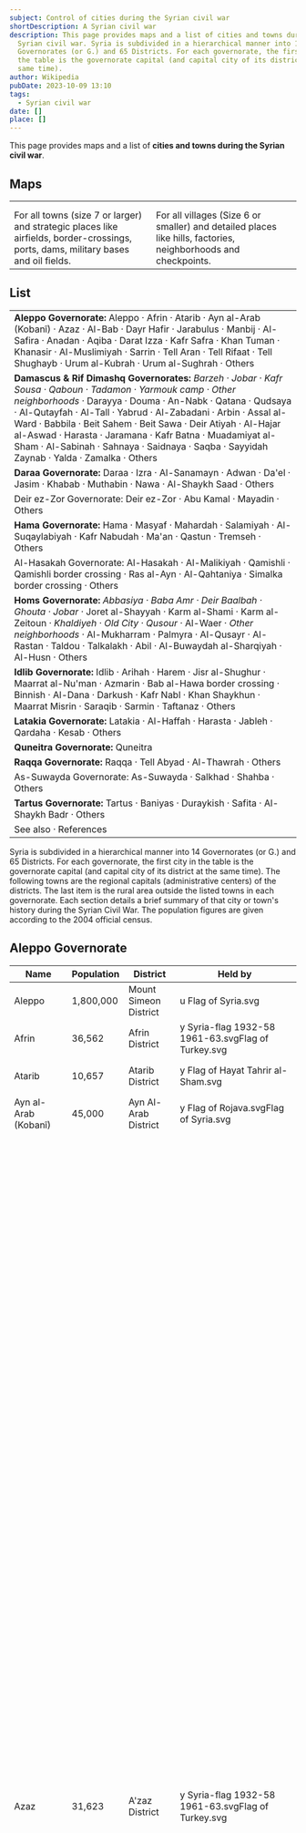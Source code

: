 ```yaml
---
subject: Control of cities during the Syrian civil war
shortDescription: A Syrian civil war
description: This page provides maps and a list of cities and towns during the
  Syrian civil war. Syria is subdivided in a hierarchical manner into 14
  Governorates (or G.) and 65 Districts. For each governorate, the first city in
  the table is the governorate capital (and capital city of its district at the
  same time).
author: Wikipedia
pubDate: 2023-10-09 13:10
tags:
  - Syrian civil war
date: []
place: []
---
```


This page provides maps and a list of **cities and towns during the Syrian civil war**.

## Maps

|                |                |
|       ---      |       ---      |
|                |                |
|                |                |
| For all towns (size 7 or larger) and strategic places like airfields, border-crossings, ports, dams, military bases and oil fields. | For all villages (Size 6 or smaller) and detailed places like hills, factories, neighborhoods and checkpoints. |



## List

|                |
|       ---      |
| **Aleppo Governorate:** Aleppo · Afrin · Atarib · Ayn al-Arab (Kobanî) · Azaz · Al-Bab · Dayr Hafir · Jarabulus · Manbij · Al-Safira · Anadan · Aqiba · Darat Izza · Kafr Safra · Khan Tuman · Khanasir · Al-Muslimiyah · Sarrin · Tell Aran · Tell Rifaat · Tell Shughayb · Urum al-Kubrah · Urum al-Sughrah · Others |
| **Damascus & Rif Dimashq Governorates:** *Barzeh ·* *Jobar ·* *Kafr Sousa ·* *Qaboun ·* *Tadamon ·* *Yarmouk camp ·* *Other neighborhoods ·* Darayya · Douma · An-Nabk · Qatana · Qudsaya · Al-Qutayfah · Al-Tall · Yabrud · Al-Zabadani · Arbin · Assal al-Ward · Babbila · Beit Sahem · Beit Sawa · Deir Atiyah · Al-Hajar al-Aswad · Harasta · Jaramana · Kafr Batna · Muadamiyat al-Sham · Al-Sabinah · Sahnaya · Saidnaya · Saqba · Sayyidah Zaynab · Yalda · Zamalka · Others |
| **Daraa Governorate:** Daraa · Izra · Al-Sanamayn · Adwan · Da'el · Jasim · Khabab · Muthabin · Nawa · Al-Shaykh Saad · Others |
| Deir ez-Zor Governorate: Deir ez-Zor · Abu Kamal · Mayadin · Others |
| **Hama Governorate:** Hama · Masyaf · Mahardah · Salamiyah · Al-Suqaylabiyah · Kafr Nabudah · Ma'an · Qastun · Tremseh · Others |
| Al-Hasakah Governorate: Al-Hasakah · Al-Malikiyah · Qamishli · Qamishli border crossing · Ras al-Ayn · Al-Qahtaniya · Simalka border crossing · Others |
| **Homs Governorate:** *Abbasiya ·* *Baba Amr ·* *Deir Baalbah ·* *Ghouta ·* *Jobar ·* Joret al-Shayyah · Karm al-Shami · Karm al-Zeitoun · *Khaldiyeh ·* *Old City ·* *Qusour ·* Al-Waer · *Other neighborhoods ·* Al-Mukharram · Palmyra · Al-Qusayr · Al-Rastan · Taldou · Talkalakh · Abil · Al-Buwaydah al-Sharqiyah · Al-Husn · Others |
| **Idlib Governorate:** Idlib · Arihah · Harem · Jisr al-Shughur · Maarrat al-Nu'man · Azmarin · Bab al-Hawa border crossing · Binnish · Al-Dana · Darkush · Kafr Nabl · Khan Shaykhun · Maarrat Misrin · Saraqib · Sarmin · Taftanaz · Others |
| **Latakia Governorate:** Latakia · Al-Haffah · Harasta · Jableh · Qardaha · Kesab · Others |
| **Quneitra Governorate:** Quneitra |
| **Raqqa Governorate:** Raqqa · Tell Abyad · Al-Thawrah · Others |
| As-Suwayda Governorate: As-Suwayda · Salkhad · Shahba · Others |
| **Tartus Governorate:** Tartus · Baniyas · Duraykish · Safita · Al-Shaykh Badr · Others |
| See also · References |

Syria is subdivided in a hierarchical manner into 14 Governorates (or G.) and 65 Districts. For each governorate, the first city in the table is the governorate capital (and capital city of its district at the same time). The following towns are the regional capitals (administrative centers) of the districts. The last item is the rural area outside the listed towns in each governorate. Each section details a brief summary of that city or town's history during the Syrian Civil War. The population figures are given according to the 2004 official census.

## Aleppo Governorate

|      Name      |   Population   |    District    |     Held by    |                |
|       ---      |       ---      |       ---      |       ---      |       ---      |
|     Aleppo     |    1,800,000   | Mount Simeon District | u Flag of Syria.svg | See Aleppo (Syrian Civil War). |
|      Afrin     |     36,562     | Afrin District | y Syria-flag 1932-58 1961-63.svgFlag of Turkey.svg | See Afrin (Syrian Civil War). |
|     Atarib     |     10,657     | Atarib District | y Flag of Hayat Tahrir al-Sham.svg | See Atarib (Syrian Civil War). |
| Ayn al-Arab (Kobanî) |     45,000     | Ayn Al-Arab District | y Flag of Rojava.svgFlag of Syria.svg | See Kobanî (Syrian Civil War). |
|      Azaz      |     31,623     | A'zaz District | y Syria-flag 1932-58 1961-63.svgFlag of Turkey.svg | Azaz is a passage point to Turkey. On 19 July 2012, the FSA chased out the Syrian Army from the city of Azaz and took complete control of it. FSA also took over the associated border crossing of Bab al-Salame. Samir Haj Omar, an economist who now heads the local 30-member political council, said Turkish officials have been more willing to deal with him and other rebel leaders now that they are de facto governors. In early August 2012, the first new shipments of rice, flour and gasoline arrived in rebel-controlled northern Syria, according to local officials there. Earlier in the conflict, supplies were ferried across the Turkish border by horse, or on foot, by smugglers traversing muddy trails while dodging Turkish and Syrian border guards. On 29 October 2012, France 24 reported that there was a refugee camp between Azaz and the Turkish border. On 28 February 2013, it was reported that the FSA checkpoint in Azaz was where the Free Syrian Soldiers hand in their weapons to go into the refugee camp and to Turkey. It is also the first or second checkpoint into Turkey and Syria. On 18 September 2013, the Islamic State of Iraq and the Levant seized control of the town, posting snipers on rooftops, erecting checkpoints and imposing a curfew on the local population. On 28 February 2014, FSA and Jabhat al-Akrad took control of the town and the surrounding villages. As of January 2015; Northern Storm Brigade controls the town. al-Nusra Front has a minor presence. |
|     Al-Bab     |     63,069     | Al Bab District | y Syria-flag 1932-58 1961-63.svgFlag of Turkey.svg | See Al-Bab (Syrian Civil War). |
|   Dayr Hafir   |     18,948     | Dayr Hafir District | r Flag of Syria.svg | See Dayr Hafir (Syrian Civil War). |
|    Jarabulus   |     11,570     | Jarabulus District | y Syria-flag 1932-58 1961-63.svgFlag of Turkey.svg | See Jarabulus (Syrian Civil War). |
|     Manbij     |     99,497     | Manbij District | y Flag of Syria.svg | See Manbij (Syrian Civil War). |
|    Al-Safira   |     106,382    | As-Safira District | n Flag of Syria.svg | See Battle of Safira. |
|     Anadan     |     11,918     | Mount Simeon District | y Flag of Syria.svg | At dusk on 29 July 2012, FSA commander in the area, Lieutenant Rifaat Khali, mobilized 150 fighters to seize control of the Anadan checkpoint, a strategic location linking the city of Aleppo 5 km to the south with the Turkish border to the north, which the FSA used as a source for supplies. On 30 July, after ten hours of fighting, FSA seized control of Anadan checkpoint and retrieved ammunition left behind by the defeated government forces. During the fighting, eight tanks were also captured, seven of which were still operational; the operational ones were intended for use in the battle of Aleppo. At least some of the captured tanks were deployed northwards to Azaz, where they were used to support an attack on a loyalist-held airbase. Anadan has been the site of heavy shelling by the Syrian army military. On 24 October 2012, the formation of a local administration council composed from prominent engineers, doctors, human right activists, was announced. On 16 February 2020, the Syrian Army took the city. |
|   Darat Izza   |     13,525     | Mount Simeon District | y Flag of Hayat Tahrir al-Sham.svg | On 23 June 2012, 25 Shabiha militias were killed by Syrian rebels in the city. They were part of a larger group kidnapped by a rebel group. The fate of the others kidnapped was unknown. Many of the corpses of the shabiha militia killed were in military uniform. A secondary school has turned into a police station, a courthouse and a temporary town hall run by the rebels. It is part of a nascent rebel administration that is taking shape in areas of the country where Assad's authority has disappeared as his security forces try to secure control of Syria's main cities: Aleppo, Damascus, Homs and others. A defector from the Assad administration, Abdul Hadi heads a "revolutionary" security force made up of some 40 officers, all of them former policemen in the government. At times, Abdul Hadi's role seems more akin to that of a local mayor than a police officer. Among his self-assigned responsibilities, he monitors local bread supplies, urging bakeries to adjust production according to need. Recent rebel attacks on a government-owned wheat silo and army gasoline depots have given them access to new supplies. On 21 November, rebels attacked the nearby Sheikh Suleiman base (which was under siege for over two months), but were repelled from the area by an army counterattack, in which 25 rebels were killed. on 10 December, the base was taken by opposition forces. A little over 100 regime troops that were left inside the base retreated to the scientific building wearing gas masks. The town was under the control of the Islamic State of Iraq and the Levant since September 2013., but then withdrew following a wide-scale offensive led by the Army of Mujahedeen and the Islamic Front. |
|   Khan Tuman   |      2,781     | Mount Simeon District | y Flag of Syria.svg | There is a huge collection of warehouses (about 58 of them) that extends over five kilometers in Khan Tuman. on 15 December 2012, Free Syrian Army declared their full control of the fuel, ammunition, and grain warehouses in Khan Tuman 11 km southwest of central Aleppo after clashes with the government forces. On 15 March, rebels seized control of an ammunition factory complex and munitions depots. The complex had been used to supply the Syrian army with munitions to regularly shell rebel positions in the surrounding area. On 18 August, Sohr said that Syrian troops take control over the hill of Khan Toman. On 29 January 2020, government forces captured the town. |
|    Khanasir    |      2,397     | Al-Safira District | y Flag of Syria.svg | On late August 2013, Ahrar al-Sham seized the town. On 1 October, Syrian Army forces launched an offensive outside the town (which is situated along a key road needed to transport essential supplies), met by Islamic State of Iraq and the Levant, Al Nusra Front, Ahrar al-Sham and other militias troops. By 10 October, Syrian government troops had seized the town. On 25 February 2016, government forces regain over control the town of Khanassir after ISIS take him during their attack on the town a few days ago. |
|  Al-Muslimiyah |      5,916     | Mount Simeon District | y Flag of the United Arab Republic.svg | Since late November 2012, the Syrian Army Military Infantry College (northeast of the city of Aleppo) has been under siege by rebels from the Tawhid Brigade of the Free Syrian Army (FSA). The siege of the College is a continuation of the push from Atarib and base 46. In early December, FSA entered the College and took control progressively of all buildings On 15 December 2012, the rebels reportedly captured the infantry academy, army base and recruiting center at al-Muslimiyah, after weeks of fighting. The Hanano Barracks has a three-kilometer square campus. A top rebel commander from the Tawhid Brigade, Yusef al-Jadr ("Abu Furat"), was killed during the clashes while the pro-opposition Syrian Observatory for Human Rights stated a large number of rebels and soldiers were also slain in the battle. The rebel brigade claimed it captured 100 prisoners. During the SAA offensive in October 2014 which captured the Handarat area and placed rebel-held Aleppo under a de facto siege, Syrian Army units captured the village along with surrounding areas. |
|     Sarrin     |      6,104     | Ayn Al-Arab District | y Flag of Syrian Democratic Forces.svg | In May 2013, the YPG took control of this area near the Tomb of Suleyman Shah. In September 2013, the Islamic State of Iraq and the Levant and al-Nusra Front militants seized control of Sarrin. See also 2012 Syrian Kurdistan campaign. In July 2015, YPG forces took over the area. |
|    Tell Aran   |     17,767     | Al-Safira District | y Flag of the United Arab Republic.svg | On 1 August 2013, Islamic State of Iraq and the Levant and Al Nusra Front fighters took control of the town after defeating Kurdish forces. Shortly afterwards, local Kurdish sources claimed that Kurdish civilians were killed by the jihadist groups. On 11 November 2013, Tell Aran was seized by Syrian Army troops |
|   Tell Rifaat  |     20,514     | A'zaz District | y Flag of the United Arab Republic.svg | In the early summer of 2012, Syrian government authorities withdrew from Tell Rifaat and were replaced by a council made up of local scholars, judges, and former Syrian Army officers. On 8 August 2012, Tell Rifaat was bombed by the Syrian Air Force, resulting in the deaths of six people, all members of the Blaw family. Opposition activists based in Aleppo claimed that Syrian Army forces were attempting to cut off the FSA's transport route between Tell Rifaat and Aleppo. By November 2013, the Islamic State of Iraq and the Levant was in full control of the town. In January 2014, resistance fighters, mainly members of the Islamic Front, defeated ISIS militants in the town. Liwa al-Fatah of the Islamic Front came into control of the town. On 15 February 2016, the town was taken by the YPG-led Syrian Democratic Forces. On 12 March 2018, came under control of the Syrian army. |
|  Tell Shughayb |      5,110     | Mount Simeon District | n Flag of the United Arab Republic.svg | On 1 March 2013, the Syrian army regained control of the strategic Tell Shughayb town allowing them to approach the Aleppo airport. |
| Urum al-Kubrah |      5,391     | Atarib District | y Flag of Syria.svg | Since June, has control. On 22 September 2012, FSA seized Urum al-Kubrah from "pro-government militias", opening the way to lay siege to Base 46. By January 2014, the town was controlled by the Islamic State of Iraq and the Levant. |
| Urum al-Sughrah |       637      | Atarib District | y Flag of Syria.svg | Since June 2012, FSA has control. In October 2012, the military base of regiment 46 (west of town) was under siege by rebels who shelled it on a regular basis with mortar and rockets. On 18 November 2012, the base which is considered as one of the most important in north Syria, fell under rebel control, after a 55-day siege On 14 December 2012, the Administrative Affairs College (which is 17 km west of central Aleppo and 8 km east of the recently captured 46th regiment base) fell under rebel control |
| Outside listed towns in Aleppo G. |                |        —       | u Flag of Syria.svg~52%Flag of Syrian Democratic Forces.svg~27.5%Syria-flag 1932-58 1961-63.svgFlag of Hayat Tahrir al-Sham.svg~20.5% | Operation Olive Branch.svg March 2012, fighting erupted for the first time in the northern Aleppo Governorate. Fighting even spilled over the border into Turkey in May, and by the end of that month, the rebels could report effective control over most of the northern Aleppo countryside. Assad's security forces lost control of almost all of the countryside north of Aleppo in late July, fleeing an offensive by rebel groups from across the rural north. Since then, local village committees that steered the uprising have shifted gears, transforming themselves into interim village governments. Rebel checkpoints dot the winding single-lane roads between the region's farming villages and towns. The countryside stretching from Aleppo to the Turkish border about 30 miles away has been cleared of government forces. Across the scattered farm towns, locals have formed councils to remove rubble, restore utilities and funnel supplies to fighters in Aleppo. They organize security patrols to guard against thieves and government spies. Some are running prisons and rudimentary courts. On 1 January 2013, it was reported that a large majority of the Governorate was under rebel control. At 30 June 2017, the Islamic State of Iraq and the Levant (ISIL) fully withdrew from all of their remaining positions in the Aleppo province to government forces. |



## Damascus and Rif Damashq Governorates

|      Name      |   Population   |    District    |     Held by    | History during the Syrian Civil War |
|       ---      |       ---      |       ---      |       ---      |       ---      |
| Damascus – Barzeh |     47,339     | Damascus District | n Flag of the United Arab Republic.svg | Barzeh, a suburb of Damascus, was reported to be contested as of 7 December 2012. A truce in Barzeh was signed in January 2014. Government footage showed bulldozers clearing rubble and the local governor speaking to residents; footage from the rebels showed their fighters were still present, neither shooting nor being rounded up. The deal was voluntary; rebels were tired and wanted their destroyed town cleaned up. On 14 April, Barzeh, a suburb of Damascus, was reported to be under army control. *See also: Damascus offensive (2013).*In February 2017, the Government demanded that the rebels leave Barzeh as well as the neighbouring Tishreen neighbourhood. After an intense three-month period of fighting, the rebels finally gave up and agreed to be transferred to Idlib. "See also: Qaboun offensive (2017)." |
| Damascus – Jobar |                | Damascus District | Flag of the United Arab Republic.svg |                |
| Damascus – Kafr Sousa |                | Damascus District | n Flag of the United Arab Republic.svg |                |
| Damascus – Qaboun |                | Damascus District | r Flag of the United Arab Republic.svg |                |
| Damascus – Tadamon |     86,793     | Damascus District | r Flag of the United Arab Republic.svg | ln late November 2012, the west side of this neighborhood of Damascus was controlled by the Syrian Army whereas the east side was controlled by FSA after a regain in strength of the rebels in Rif Dimashq. In February 2014, it was reported that the neighborhood was under siege by the army. See also: Damascus offensive (2013) and Southern Damascus offensive (April 2018) |
| Damascus – Yarmouk Camp |     18.000     | Damascus District | y Flag of the United Arab Republic.svg | The Islamic State of Iraq and the Levant (ISIL) conquest Yarmouk in April 2015. See also Yarmouk camp fighting (2015) and Southern Damascus offensive (April 2018) |
|    Damascus    |    1,280,781   | Damascus District | p Flag of the United Arab Republic.svg | By mid-July 2012, fighting in Damascus intensified, with a major rebel push to take the city. On 19 July 2012, the Syrian Army stormed the rebel held Qaboun neighborhood with a large number of tanks. On 20 July, the Syrian Army continued its counterattack, storming the neighborhood of Jobar in Damascus, searching for rebels. The rebels confirmed they had been forced to withdraw from Al-Midan after the army assault. Rebel fighters stormed and burned the Sa'iqa military camp, which was being used as a training facility, in the Basateen al-Mezzeh neighborhood in central Damascus. The conflict reached a decisive phase in late July. Government forces managed to break the rebel offensive on Damascus by pushing out most of the opposition fighters. In November 2012, there was renewed fighting in some of the neighborhoods (Qaboun, Jobar, Qadam) after a regain in strength of the rebels in Rif Dimashq. The Mezzeh Military airport and its nearby military bases are home to the 4th Armored Division. These bases protect central Damascus from the rebel forces in Darayya and Muadamiyat al-Sham. The nearby Mazzeh 86 neighborhood is an Alawite slum and the point of origin for many pro-government militias. *See also: Rif Dimashq Governorate campaign* |
|     Darayya    |     78,763     | Darayya District | r Flag of the United Arab Republic.svg | See Darayya during Syrian Civil War. |
|      Douma     |     110,893    | Douma District | y Flag of the United Arab Republic.svg | A battle began on 21 January 2012, after FSA fighters changed their tactics from attack and retreat guerrilla warfare in the suburbs of Damascus to an all-out assault on army and loyalist units. Earlier in January, the FSA had gained control over large portions of Douma. On 31 January 2012, the Syrian Army retakes Douma. Hundreds of troops controlled the mostly deserted streets and arrested hundreds of people. Complete control was achieved on 30 June when Syrian army troops entered all parts of Douma. On 18 October, after heavy fighting, the FSA retook control of the city. On 30 October, there were continuing fights in Douma. It was reported to be under rebel control as of 7 December 2012. On 30 December, the Syrian troops killed 30 "terrorists" from the Al Qaeda-linked Al Nusra Front and other jihadist groups during a series of "qualitative" operations in two areas of the rebel-held Douma suburb, east of the capital Damascus. On 1 February, the Observatory said that regime-versus-rebel clashes were heavy in the Damascus suburb of Douma. On 12 April 2018, the Syrian army took full control of the city Douma. See also: Rif Dimashq offensive (August–October 2012) and Rif Dimashq offensive (November 2012 – February 2013) and Rif Dimashq offensive (February–April 2018). |
|     An-Nabk    |     32,548     | Al-Nabk District | y Flag of the United Arab Republic.svg | See Battle of Qalamoun (Army push into An-Nabek). |
|     Qatana     |     33,996     | Qatana District | n Flag of the United Arab Republic.svg | See Qatana (Syrian Civil War). |
|     Qudsaya    |     33,571     | Qudsaya District | r Flag of the United Arab Republic.svg | Qudsaya is called "The Lion's Den" because of the presence of a large number of Alawite government supporters. On 24 August 2012, government forces stormed the town amid heavy gunfire. in March 2013, it was reported that the majority Sunni suburb of Qudsaya has just two Alawite areas, but Republican guard troops were busy clearing out Sunni enclaves there throughout the summer and fall of 2012. On 9 November 2013, military sources announced an agreement had been reached in Qudsaya. The agreement establishes a ceasefire and a joint security committee from the army and the opposition militants, under the Syrian flag, which will be raised in the town square. Also as part of the agreement, the two roads leading to Qudsaya will be reopened – the old Safsaf Avenue and the road that links the city to its main suburb. |
|   Al-Qutayfah  |     26,671     | Al-Qutayfah District | n Flag of the United Arab Republic.svg | On 5 December 2012, government forces stationed in Al-Qutayfah launched rocket shelling on neighboring areas. |
|     Al-Tall    |     44,597     | Al-Tall District | r Flag of the United Arab Republic.svg | In July 2012, the city became an important rebel base around Damascus. When the Battle of Damascus started, the rebels stormed two government buildings and reportedly detained 40 soldiers while seizing a number of weapons. The city was also one of the places where the rebel retreated after their defeat in Damascus. At the end of July, rebels were gathering and massing in Al-Tall to ready themselves for another attack on Damascus. At the beginning of August, the Syrian Army started shelling the rebel positions more intensively. The city became completely besieged by the Army after the capture of 3 Syrian journalists by the rebels near the city. The Syrian Army took control of the city and cleared it of rebel presence 17 August, while the Syrian National Council described the area a "sinister zone". The three captured journalists were found by the Syrian Army. See also: Rif Dimashq offensive (August–October 2012). |
|     Yabroud    |     25,891     | Yabrud District | y Flag of the United Arab Republic.svg | See Yabroud (Syrian Civil War). |
|   Al-Zabadani  |     26,285     | Zabadani District | r Flag of the United Arab Republic.svg | See Al-Zabadani (Syrian Civil War). |
|      Arbin     |     44,934     | Markaz Rif Dimashq | y Flag of the United Arab Republic.svg | On 2 July, FSA had taken control of a number of suburbs north of the capital Damascus, including Arbin. FSA fighters openly patrolled the streets of the suburbs, and clashes occurred less than 10 km from the center of Damascus city itself. In November 2012, there was sustained fighting in the town after a regain in strength of the rebels in Rif Dimashq. It was reported to be under rebel control as of 7 December 2012. |
|  Assal al-Ward |      5,812     | Yabrud District | y Flag of the United Arab Republic.svg | Since June 2012, the Syrian Army has had control of this town located along the Syrian–Lebanese borders. On 15 April 2014, the Syrian army, backed by Hezbollah fighters, retook village Aasal al-Ward. In October 2014, al-Nusra Front launched a heavy attack on al-Jebbah and Assal al-Ward. |
|     Babbila    |     50,880     | Markaz Rif Dimashq | r Flag of the United Arab Republic.svg | ln late November 2012, this suburb has seen fighting between FSA and government troops after a regain in strength of the rebels in Rif Dimashq In February 2014, Syria's army and rebels agreed to a truce in Babbila. Regime troops raised the Syrian flag over the municipality of the southern suburb, which had been used as a rebel rear base until several months ago when the army laid siege to it. Armed rebels were still present in the area, as the terms of the agreement also included an amnesty, a security source said. |
|   Beit Sahem   |     15,667     | Markaz Rif Dimashq | r Flag of the United Arab Republic.svg | In January 2014, the local opposition committee in the suburb proposed to the government a cease-fire with local autonomy, according to a resident of a neighboring town familiar with the talks. People there were shot as they tried to leave under an abortive deal in December, but they are hungry, and ready to try again. At the end of April 2018, rebel forces hand over their territory south of Damascus to Syrian army and evacuated. See also Southern Damascus offensive (April 2018) |
|    Beit Sawa   |      6,249     | Markaz Rif Dimashq | n Flag of the United Arab Republic.svg | Beit Sawa and the nearby Hammurah fields, experienced intermittent shelling by Syrian Army for three days between 30 June to 2 July 2012. ln late November 2012, Beit Sawa was under FSA control after a regain in strength of the rebels in Rif Dimashq. |
| Al-Hajar al-Aswad |     84,948     | Darayya District | r Flag of the United Arab Republic.svg | On 26 July 2012, fighting was reported in the Al-Hajar al-Aswad suburb of the capital, a place described as home to thousands of poor refugees from the Israeli-occupied Golan Heights who were at the forefront of the movement against Assad. The FSA had withdrawn to the southern suburb of Al-Hajar al-Aswad with the suburb being shelled by Government forces and an activist in the area said that there were still ongoing clashes in the south of the city. On 27 July 2012, the army took it back. On 30 October 2012, clashes broke out in Al-Hajar Al-Aswad between rebels and the army, spreading into the adjacent Yarmuk Palestinian camp. On 19 November, rebels seized the headquarters of an army battalion and air defense base on the edge of the suburb, making it the nearest military base to Central Damascus to fall under rebel control. In January 2014, reports indicated that opposition fighters fleeing the fallen towns are concentrated in the remaining strongholds, particularly Al-Hajar al-Aswad. On 15 May 2018, the Syrian Army and allies captured al-Hajar al-Aswad neighborhood completely. See also: Rif Dimashq offensive (August–October 2012). Rif Dimashq offensive (November 2012 – February 2013) and Southern Damascus offensive (April 2018). |
|     Harasta    |     68,708     | Douma District | r Flag of the United Arab Republic.svg | Before the war, Harasta was home to the 104th and 105th Republican Guard regiments and has a high population of Alawites in the suburbs, although it was a site of several anti-government protests in 2011. Harasta was reported under rebel control by early 2012. In March 2012 and again on 21 October 2012 it was reported that Harasta was under heavy government shelling. On 25 October, the Syrian army fired heavy tank and rocket barrages, after rebels overran two army checkpoints on the edge of the town. On 26 October 2012, it was shelled with heavy artillery, killing at least 10. On 30 October, government airstrikes targeted Harasta. It was reported to be under regime control on 25 November 2012. In August 2013 it was reported under rebel control with government advances on key points in the town. Government control but rebel advances were reported in January 2014. Territory in Harasta changed hands repeatedly during the Rif Dimashq offensive (September 2015). It has been the site of fighting in the Battle of Harasta (2017–18). |
|   Kafr Batna   |     22,535     | Markaz Rif Dimashq | Flag of the United Arab Republic.svg | On 29 January 2012, Syrian Army tanks entered this suburb of Damascus to force out FSA. Although it has not been verified, opposition activists reported that five FSA soldiers and 14 civilians, including at least one minor, were killed during the raid. on 4 February 2013, it was reported that the suburb was taken over by the rebels as part of a large push into the capital On 17 March 2018, the Syrian army managed to advance and completely control the whole town of Kafrbatna. |
| Muadamiyat al-Sham |     52,738     | Darayya District | r Flag of the United Arab Republic.svg | After a two-day operation at the end of July 2012, which killed 120 people in this suburb, the Syrian Army started a new operation on 20 August. The rebels repelled the first attack but the Syrian Army quickly managed to overrun the rebels. The death toll of the operation was estimated at 86 dead, half of them executed by the Syrian Army for being suspected rebels. A car bomb exploded in the town on 31 October, injuring an unknown number of people. By this point, the town was being contested between rebels and government forces. On 30 November 2012, there was continued shelling in the suburb from 4th division headquarters and Mezzeh Military Airport. Rebels surrendered to the Syrian Arab Army on 1 September 2016 See also: Siege of Darayya and Muadamiyat. |
|   Al-Sabinah   |     62,509     | Markaz Rif Dimashq | r Flag of the United Arab Republic.svg | On late November 2012, this suburb has seen fighting between FSA and government troops after a regain in strength of the rebels in Rif Dimashq The town was retaken by the SAA, National Defense Force and Hezbullah fighters on 7 November 2013, cutting off the main rebel supply lines into southern Damascus. On 12 March 2013, artillery shelling targeted Hujaira Balad from brigade 158 that is situated on Jabal Suhya south of Al-Sabinah. See also: Rif Dimashq offensive (August–October 2012). |
|     Sahnaya    |     13,993     | Darayya District | n Flag of the United Arab Republic.svg | Since late November 2012, this suburb was under government control See also: Rif Dimashq offensive (August–October 2012) and Rif Dimashq offensive (November 2012–present). |
|      Saqba     |     25,696     | Markaz Rif Dimashq | n Flag of the United Arab Republic.svg | On 27 August 2012, rebels attacked government positions in Saqba, overrunning several Army checkpoints. Following the attacks, airstrikes killed an unspecified number of people in Saqba. ln late November 2012, Saqba was under FSA control after a regain in strength of the rebels in Rif Dimashq. On 17 March 2018, the Syrian army managed to advance and completely control the whole town of Kafrbatna and the city of Saqba. See also: Rif Dimashq offensive (August–October 2012). |
|      Yalda     |     28,384     | Markaz Rif Dimashq | r Flag of the United Arab Republic.svg | ln late November 2012, this suburb was under FSA control after a regain in strength of the rebels in Rif Dimashq. At the end of April 2018, rebel forces hand over their territory south of Damascus to the Syrian army and evacuated. See also Southern Damascus offensive (April 2018) |
|     Zamalka    |     44,661     | Markaz Rif Dimashq | r Flag of the United Arab Republic.svg | On 2 July, FSA had taken control of a number of suburbs north of the capital Damascus, including Zamalka. FSA fighters openly patrolled the streets of the suburbs, and clashes occurred less than 10 km from the center of Damascus city itself. In November 2012, there was sustained fighting in the town after a regain in strength of the rebels in Rif Dimashq. It was reported to be under rebel control as of 7 December 2012. However, as of September 2013, the government still had a presence in the town. |
| Outside listed towns in Rif Dimashq G. |                |        —       | r Flag of the United Arab Republic.svg | 180px|thumb|right|Frontlines in the Qalamoun Mountains in April 2014 |



## Daraa Governorate

|      Name      |   Population   |    District    |     Held by    | History during the Syrian Civil War |
|       ---      |       ---      |       ---      |       ---      |       ---      |
|      Daraa     |     97,969     | Daraa District | r Flag of the United Arab Republic.svg | On 25 April 2011, the Syrian military launched a large operation in Daraa in a crackdown on pro-democracy protesters. The operation lasted until 5 May 2011. On 16 February 2012, the Syrian Army reportedly attacked Daraa, shelling the city heavily. This was apparently because "Daraa has been regaining its role in the uprising. Demonstrations have resumed and FSA has been providing security for protests in some parts of the city." The attack was part of a security force push "to regain control of areas they lost in recent weeks", indicating that the FSA in Daraa had taken control of parts of the city. Security forces attacked at least three districts, but FSA fighters fought back, firing at Syrian Army roadblocks and buildings housing security police and militiamen. On 14 March 2012, the FSA controlled at least one main district in the city of Daraa (Al-Balad district) which made the Syrian army attack it by firing anti-aircraft guns into buildings of the FSA-controlled district. See also: 2011–2012 Daraa Governorate clashes and 2013 Daraa offensive. A tent where around 100 supporters of President Assad had assembled to discuss an election campaign was shelled on 22 May 2014 killing at least 21 people and wounding dozens more. On 12 July 2018, the battle for the city Daraa has ended as, after several days of intense clashes between the Syrian Army and rebel forces, the last have agreed to terms of reconciliation. See also:2018 Southern Syria offensive. |
|      Izra      |     19,158     | Izra' District | n Flag of the United Arab Republic.svg | Izra is the base for the 5th division's 12th Armored Brigade and 175th Artillery Regiment; On 16 December 2012, rebels and troops clashed in the town. On 22 January 2013, it was reported that the army entered the town and started an arrest campaign. |
|   Al-Sanamayn  |     26,268     | Al-Sanamayn District | n Flag of the United Arab Republic.svg | See Al-Sanamayn (Syrian Civil War). |
|      Tafas     |     32,236     | Daraa District | y Flag of the United Arab Republic.svg |                |
|    Muzayrib    |     12,640     | Daraa District | y Flag of the United Arab Republic.svg |                |
|   Al-Yadudah   |      8,967     | Daraa District | y Flag of the United Arab Republic.svg |                |
|      Adwan     |      2,487     |  Izra District | t Flag of the United Arab Republic.svg | By early September 2013, the town was in control of the Syrian Army. Rebels took control of the town during their spring offensive in 2014. On 27 July 2018, the Syrian army recaptured the village of Adwan from ISIL. |
|      Da'el     |     29,408     | Daraa District | n Flag of the United Arab Republic.svg | In March 2011, this predominantly Sunni Muslim town was among the first towns in the area of Daraa where residents participated in demonstrations against the government. On 29 March 2013 the town was reportedly captured by anti-government rebels. Da'el is strategically located on one of two main north-south highways that connect Damascus to Daraa. The rebels initially engaged in clashes with Syrian Army troops manning checkpoints outside the town, leaving 12 government soldiers and 16 rebels dead, according to the activist group Syrian Observatory for Human Rights (SOHR). |
|      Jasim     |     31,683     | Izra' District | y Flag of the United Arab Republic.svg | Jasim was one of the first cities to participate in large-scale protests against the government on 18 March 2011. Further mass protests were reported on 22 April 2011. On 1 April 2012, four Syrian Army soldiers were killed in clashes with rebel FSA gunmen in Jasim. On 12 and 13 November 2012, fierce gunfire has been reported in the town. On 15 January 2014, rebels were in control of Jasim. On 17 July 2018, the Syrian army captured the town. |
|     Khabab     |      3,379     | Al-Sanamayn District | n Flag of the United Arab Republic.svg | By May 2013, this predominantly Catholic town was reportedly under the control of the Syrian Army. |
|    Muthabin    |      2,351     | Al-Sanamayn District | n Flag of the United Arab Republic.svg | By May 2013, the town was reportedly in control of the Syrian Army. |
|      Nawa      |     47,066     | Izra' District | n Flag_of_the_United_Arab_Republic.svg | In the same speech where he commented on the loss of territory in Daraa province, Syrian MP Walid al-Zouhi stated that "we are only protected from the west by Base 61," referring to the 61st Mechanized Brigade headquarters located near Nawa. On 17 July, rebels captured most of Nawa city. In early August 2013 the town was under the control of the Army. On 16 October 2013, a powerful blast ripped through a pickup truck that went past Tell_al-Jumou' (south-west of Nawa), where a battalion of troops loyal to President Bashar al-Assad was positioned. On 9 November 2014, Islamic battalions and the al-Nusra Front took over the city of Nawa, after violent clashes against regime forces. At end of July 2018, the Syrian army regain control of the city Nawa after the rebels surrender all of their territory in the Daraa province to government. |
| Al-Shaykh Saad |      3,373     |  Izra District | n Flag_of_the_United_Arab_Republic.svg | By early September 2013, the town was under the control of the Syrian Army. |
|      Tubna     |      1,272     | Al-Sanamayn District | n Flag of the United Arab Republic.svg | By May 2013, this predominantly Catholic town was reportedly in control of the Syrian Army. |
| Outside listed towns in Daraa G. |                |        —       | r Flag of the United Arab Republic.svg | Since June 2012, FSA controls two areas, west and east of Daraa city (about ¼ of Governorate). by December 2012, the FSA took control of several border checkpoints stationed at the borders with Jordan On 23 March, the FSA seized full control of the largest base in Daraa, Base 38. On 25 March 2013, a Jordanian official told AFP that "The Free Syrian Army closed the two crossings of Daraa and Nasib from their side after they took control of them," The development comes after the rebels seized a 25-kilometer strip of land stretching from the Jordanian border to the Israeli Golan Heights. On 3 April 2013, rebels captured the air defense base of the 49th battalion of the Syrian Army, in the town of Alma in the northern outskirts of Daraa. On 3 May 2013, it was reported that the rebels were surrounding brigade 34 of the 9th Division At July 2018, Syrian Army controls of Daraa city and the whole of Daraa Governorate. See also: Daraa Governorate campaign, 2018 Southern Syria offensive. |



## Deir ez-Zor Governorate

|      Name      |   Population   |    District    |     Held by    | History during the Syrian Civil War |
|       ---      |       ---      |       ---      |       ---      |       ---      |
|   Deir ez-Zor  |     211,857    | Deir ez-Zor District | r Flag of the United Arab Republic.svg | See Deir ez-Zor (Syrian Civil War). |
|    Abu Kamal   |     42,510     | Abu Kamal District | y Flag of the United Arab Republic.svg | See Abu Kamal (Syrian Civil War). |
|     Mayadin    |     44,028     | Mayadin District | y Flag of the United Arab Republic.svg | See Al-Mayadin (Syrian Civil War). |
| Outside listed towns in Deir ez-Zor G. |                |        —       | t Flag of Syria.svg% Flag of Syrian Democratic Forces.svg% | See Deir ez-Zor Governorate (Syrian Civil War). |



## Hama Governorate

|      Name      |   Population   |    District    |     Held by    | History during the Syrian Civil War |
|       ---      |       ---      |       ---      |       ---      |       ---      |
|      Hama      |     312,994    |  Hama District | n Flag of the United Arab Republic.svg | On 28 January 2012, 4 neighborhoods of Hama city were under opposition control. Inside Hama city, FSA under the leadership of Captain Mohammed Khalid al-Battal's al-Majed Brigade has been able to coordinate disruptive raids across the city targeting military checkpoints and security forces' outposts, but their ability to inflict casualties on loyalist troops pales in comparison to their rural counterparts. On 25 April 2013, there were fights in the Tariq Halab neighbourhood *See also: Siege of Hama (2011), 27 May 2012 Hama Governorate clashes and 2012 Hama offensive* |
|     Masyaf     |     22,508     | Masyaf District | n Flag of the United Arab Republic.svg | Since June 2012, the government has maintained control. |
|    Mahardah    |     17,578     | Mahardah District | n Flag of the United Arab Republic.svg | In September 2012, the government was reported in control of the town On 17 December 2012, government positions in Mahardah were reportedly under attack by rebel forces. In the summer of 2014, Al Nusra briefly besieged the city during the 2014 Hama offensive before being beaten back. |
|    Salamiyah   |     66,724     | Salamiyah District | n Flag of the United Arab Republic.svg | See Salamiyah (Syrian Civil War). |
| Al-Suqaylabiyah |     13,920     | Al-Suqaylabiyah District | n Flag of the United Arab Republic.svg | On 14 October 2012, there was fierce artillery and rocket shelling from Al-Nahel checkpoint in this Christian town, targeting the town of Kirnaz |
|      Suran     |     29,100     |  Hama District | n Flag of the United Arab Republic.svg | On 31 August, Jund al-Aqsa and allies captured this town on the road between Aleppo and Damascus. Later, the army recaptures this town. |
|  Kafr Nabudah  |     13,513     | Al-Suqaylabiyah District | n Flag of the United Arab Republic.svg | On 19 December 2012, within two days, the Syrian Observatory for Human Rights claimed that government troops had already been cleared from the small town of Kafr Nabudah. Qassem Saadeddine, a member of the rebel military command confirmed this. On 8 May 2019, the Syrian army captured the town of Kafr Naboudeh in northwest Hama. |
|      Ma'an     |      1,561     |  Hama District | y Flag of the United Arab Republic.svg | On 27 December 2012, the army took control of three Alawite villages in the central province of Hama, among them Ma'an, large swathes of which were overrun by rebels On 7 October 2014, SOHR reported clashes in the vicinity of Ma'an. During the 2016 Hama offensive rebels retake control. Army recaptures Ma'an. |
|     Qastun     |      6,187     | Al-Suqaylabiyah District | y Flag of Hayat Tahrir al-Sham.svg | On 29 January 2013, it was reported that FSA was in control of the town. However, The Tiger Forces of the Syrian Arab Army launched an assault of their own in the Jisr Al-Shughour District, taking control of the several villages including Qastoun, after fierce clashes with the Syrian Al-Qaeda group "Jabhat Al-Nusra" on the afternoon of Monday 27 April 2015. currently fighting is still ongoing this morning, with both sides in a deadlock for control of this town. |
|     Tremseh    |      6,926     | Mahardah District | n Flag of the United Arab Republic.svg | The Tremseh residents are mostly Sunni Muslims. A Syrian Army convoy was ambushed by rebels near Hama, which led to a counter-attack from the Syrian Army, and reports suggested government troops were trying to take back the town from rebel forces. On 12 July 2012, Tremseh was surrounded by government tanks and artillery, after which, the Syrian military launched a full-scale attack against FSA inside the town. Tanks entered Tremseh after forces had shelled the town continuously from 5 a.m. until noon. Syrian army forces, whose numbers were bolstered by "Shabeha", accompanied the tanks into Tremseh. See also: Battle of Tremseh. |
| Outside listed towns in Hama G. |                |        —       | r Flag of the United Arab Republic.svg%Syria-flag 1932-58 1961-63.svgFlag of Hayat Tahrir al-Sham.svgximately 1% | 2013 Hama Offensive.svg. |



## al-Hasakah Governorate

|      Name      |   Population   |    District    |     Held by    | History of the Syrian Civil War |
|       ---      |       ---      |       ---      |       ---      |       ---      |
|   Al-Hasakah   |     188,160    | Al-Hasakah District | q Flag of Rojava.svgFlag of Syria.svg | See Al-Hasakah (Syrian Civil War). |
|    Qamishli    |     184,231    | Qamishli District | q Flag of Rojava.svgFlag of Syria.svg | In July 2012, rebels control the suburbs of the city. On 21 July, the rebels were intending to capture the largest of the Kurdish cities. On 22 July, clashes erupted between YPG and government forces in which one Kurdish fighter was killed and two were wounded along with one government official. In early August 2012, it was reported that the government administration is intact and functioning but the police and army remain in their barracks. Kurds in Qamishli have demonstrated against the Government and are actually allowed to do so on one street, though some have been shot at by the army in the past. There is a border post near the city. As of 18 December 2013, the government controls some parts of Qamishli, including the airport, the security quarter housing the intelligence services, and the southern areas. Syrian security services move unfettered around the city and the surrounding Arab villages. In many ways, the PYD is neutral in the civil war, because they see it as a war between two evils. Even so, the YPG has sporadically skirmished with Syrian army units for control of checkpoints. Syrian government retains wide control in the city of Qamishli. In February 2014, a Human Rights Watch official explained that the Assad forces and the government were basically present in three places in Qamishli: One is in the center so they call it kind of 'security square.' That also includes some Arab neighborhoods. The second is on the Turkish border at the border crossing. The third is at the airport. See also: 2012 Syrian Kurdistan campaign. |
|   Ras al-Ayn   |     29,347     | Ra's al-'Ayn District | v Syria-flag 1932-58 1961-63.svgFlag of Turkey.svg | See Ras al-Ayn (Syrian Civil War). |
|  Al-Malikiyah  |     26,311     | Al-Malikiyah District | v Flag of Rojava.svgFlag of Syria.svg | See Al-Malikiyah (Syrian Civil War). |
| Qamishli Border Crossing |        —       | Qamishli District | v Flag of Syria.svg | By late November 2013, the border crossing between Qamishli and the Turkish city of Nusaybin was controlled by the Syrian government. |
| Simalka Border Crossing |        —       | Al-Malikiyah District | v Flag of Rojava.svg | Border crossing between the towns of Simalka on the Syrian side and Fish Khabur on the Iraqi side was built by Iraqi Kurdistan Regional Government to connect Iraqi Kurdistan with Syrian Kurdish regions. Border crossing is actually only a temporary military bridge over the river Tigris hoisted by Peshmerga to facilitate the transfer of goods and refugees which was opened on 1 February 2013. Since 1991 it was used only by boats and after 2003 it was not used to promote Rabia land border crossing. |
| Outside listed towns in Al-Hasakah G. |                |        —       | q Flag of Syrian Democratic Forces.svg%Flag of Syria.svg% Syria-flag 1932-58 1961-63.svgFlag of Turkey.svg% | The Situation in Hasakah.svg On 8 January 2013, FSA took control of Tishreen oil field. Opposition sources reported that all other oil fields in the Governorate were under Syrian government control. See also: 2012 Syrian Kurdistan campaign. |



## Homs Governorate

|      Name      |   Population   |    District    |     Held by    | History during the Syrian Civil War |
|       ---      |       ---      |       ---      |       ---      |       ---      |
| Homs – Abbasiya |     33,363     |  Homs District | n Flag of the United Arab Republic.svg |                |
| Homs – Baba Amr |     34,175     |  Homs District | n Flag of the United Arab Republic.svg | On 28 February 2012, reinforcements from 4th Armoured Division (Syria), directed by the Maher al-Assad, brother of the Syrian president, took positions in Homs. They managed to completely seal off the city, notably by destroying a tunnel. On the morning of 29 February, the Syrian Army launched a ground assault with infantry on the rebel-held district. On 1 March 2012, the Syrian Army took full control of the quarter of Baba Amr according to a Syrian official. Rebel leaders reported that they pulled out of the quarter and that some fighters stayed to cover the retreat. On 3 July 2012, clashes raged in and around the neighborhood of Baba Amr. On 10 March 2013, rebel fighters launched an assault on the district, around a year after its capture by government troops, in an effort to relieve pressure on besieged rebel-held districts in the city centre. However, the military re-secured the district and repelled the rebels two weeks later. |
| Homs – Deir Baalbah |     44,795     |  Homs District | n Flag of the United Arab Republic.svg | In October 2012, FSA took over part of the neighborhood that has been under army control for many months. On 22 December 2012, Deir Baalbah was recaptured by Government forces, and now stands like a ghost town. The government is encouraging former inhabitants to return. Activists reported that up to 200 civilians were killed in the assault. |
|  Homs – Ghouta |     12,634     |  Homs District | r Flag of the United Arab Republic.svg | On 21 August 2012, the rebel-held district came under sustained Army shelling. |
|  Homs – Jobar  |      4,242     |  Homs District | n Flag of the United Arab Republic.svg | On 20 January 2013, it was reported that the army was fighting to enter Jobar (from four directions) where Free Syrian Army soldiers were present. |
| Homs – Joret al-Shayyah |     16,816     |  Homs District | r Flag of the United Arab Republic.svg | On 3 July 2012, the military made an attempt to storm Joret al-Shayyah. On 5 October 2012, Syrian warplanes and artillery pounded Joret al-Shayyah, subjecting it to its worst bombardment in months. Government forces were mainly firing rockets and heavy mortars with an average of 5 rockets falling a minute. Activists say most government forces near Homs are stationed outside the town – a common pattern in rebel strongholds. On 7 May 2014, under the terms of the agreement between the Syrian government and rebels the government forces take over all rebels districts in Homs city and Al-Waer district in western Homs city. However, rebels still hold the suburb. |
| Homs – Karm al- Shami |     35,732     |  Homs District | n Flag of the United Arab Republic.svg |                |
| Homs – Karm al-Zeitoun |     49,132     |  Homs District | n Flag of the United Arab Republic.svg | The Syrian Army captured the district of Karm al-Zeitoun by 9 March 2012, before activists reported that the government forces massacred 47 women and children. |
| Homs – Khaldiyeh |     32,337     |  Homs District | r Flag of the United Arab Republic.svg | ln early July 2012, the rebel-held neighborhood came under sustained Army shelling. In early October 2012, Syrian warplanes and artillery pounded Khaldiyeh, in an attempt to overtake it. Attacking government forces were mainly firing rockets and heavy mortars with an average of five rockets falling a minute. On 9 December 2012, it was reported that Khaldiyeh was still under rebel control |
| Homs – Old City |     18,907     |  Homs District | r Flag of the United Arab Republic.svg | The Old City is the most condensed area of Homs, and it includes the neighborhoods of Bab Tadmur, Bab al-Dreib, and Bab Hud and the area around the citadel. In July and August 2012, the rebel-held Old City was under siege and came under sustained Army shelling. On 5 October 2012, Syrian warplanes and artillery pounded Old Homs, subjecting it to its worst bombardment in months. Government forces were mainly firing rockets and heavy mortars with an average of 5 rockets falling a minute. On 9 December 2012, it was reported that the Old City was still under rebel control On 7 May 2014, under the terms of the agreement between the Syrian government and rebels the government forces take over all rebels districts in Homs city and Al Waer district in western Homs city. However, rebels still hold the suburb. |
|  Homs – Qusour |     21,534     |  Homs District | r Flag of the United Arab Republic.svg | On 5 October 2012, Syrian warplanes and artillery pounded Qusour, in an attempt to overtake it. Government forces were mainly firing rockets and heavy mortars with an average of 5 rockets falling a minute. On 7 May, under the terms of the agreement between the Syrian government and rebels the government forces take over all rebels districts in Homs city and Al Waer district in western Homs city. However, rebels still hold the suburb. |
| Homs – al-Waer |                |  Homs District | r Flag of the United Arab Republic.svg | In March 2017 rebels fighters agreed with Syrian officials a withdraw from al-Waer to al-Bab in Idlib Governorate. |
|      Homs      |     353,184    |  Homs District | p Flag of the United Arab Republic.svg | Siege of Homs Map.svg January 2012 saw intense fighting in the opposition stronghold of Homs, as the opposition claimed to be in control of ⅔ of the city. However, starting on 3 February 2012, the Syrian army launched a major offensive to take rebel-held neighborhoods in the city. By the end of March, and after weeks of artillery bombardments and heavy street fighting, the Syrian army retakes control of half a dozen districts, leaving them in control of 70 percent of the city. By March 2013, the military was in control of 80 percent of the city. On 7 May, under the terms of the agreement between the Syrian government and rebels the government forces take over all rebels districts in Homs city and Al Waer district in western Homs city. See also: Siege of Homs and 2012 Homs offensive. |
|  Al-Mukharram  |      6,202     | Al-Mukharram District | n Flag of the United Arab Republic.svg | Al-Mukharram and the localities of its district have a significant Alawite population. The government has maintained control. |
|     Palmyra    |     51,323     | Palmyra District | n Flag of the United Arab Republic.svg | See Palmyra (Syrian Civil War). |
|    Al-Qusayr   |     29,818     | Al-Qusayr District | n Flag of the United Arab Republic.svg | Al-Qusayr, which lies along the Lebanese border, is a critical node in rebel supply lines that links the predominantly Sunni areas of Lebanon's northern Bekaa valley. Rebels had been fighting loyalist troops in the border town long before the survivors of the Farouq Brigades arrived, but in the second half of March, fighting in al-Qusayr picked up. Rebels and loyalist troops had reached an uneasy stalemate in the city by the time the ceasefire went into effect in mid-April, since neither side had been able to expel the other from the town, but by the end of May, the pace of fighting had picked up again and gun battles raged two out of every three days in al-Qusayr On 10 July 2012, Al-Qusayr was completely under rebel control with the city being under siege from the surrounding countryside. However, later, it was confirmed that government troops still held the town's main road. On 5 June it was confirmed that government troops were if full control of Al-Qusayr See also: Battle of Al-Qusayr and Al-Qusayr offensive. |
|    Al-Rastan   |     39,834     | Ar-Rastan District | n Flag of the United Arab Republic.svg | See Al-Rastan (Syrian Civil War). |
|     Taldou     |     15,727     | Taldou District | n Flag of the United Arab Republic.svg | See Taldou (Syrian Civil War). |
|    Talkalakh   |     18,412     | Talkalakh District | y Flag of the United Arab Republic.svg | On 15 May 2011, the Syrian military entered the town which is on the border with Lebanon, in a crackdown against pro-democracy protesters. There followed reports that the military was massacring members of the Syrian opposition. The reports were mostly from civilians fleeing over the Kabir River into Lebanon to escape the violence. By 19 May, the military finished its operation and withdrew from Talkalakh. Since June 2012, FSA has controlled some neighbourhoods of the city, however, the government has retained control of loyalist and mixed neighbourhoods. In late October 2012, Talkalakh was under siege by the army. On 12 February 2013, a CNN report from inside Talkalakh revealed that the town itself was under rebel control, though government forces were only a matter of yards away, surrounding the town. Nevertheless, there was no fighting in or around the town thanks to a tenuous ceasefire between the warring sides brokered by a local sheikh and an Alawite member of parliament. Though isolated clashes have occurred, killing three rebels, and though government forces have been accused of harassing civilians since its implementation, the ceasefire has largely held. The town has returned to a degree of normal function, and some shops have started to re-open. Even the governor of Homs Province has been able to meet with rebels in the town and has called the ceasefire an "experiment". Both sides reject sectarianism, stressing the need to keep foreign jihadist fighters out of the country. Nevertheless, rebels in the town stated that they remained committed to overthrowing Assad. On 23 June, the Syrian Army captured the town. Following the assault, 39 local leaders of the Free Syrian Army surrendered and handed over their weapons. The Syrian opposition denied the town had fallen and claimed there was still fighting ongoing however reporters on the ground said there was no sign of it. |
|      Abil      |      2,873     |  Homs District | n Flag of the United Arab Republic.svg | On 20 January 2013, it was reported that FSA overran the Um al-Sakhar air defense base, (that is located near the rebel-held town of Abil and two km north of the village of al-Buwaydah) and took weapons and ammunition from it. On 18 April, the Syrian Army took control over the town of Abel |
| Al-Buwaydah al-Sharqiyah |      3,196     | Al-Qusayr District | r Flag of the United Arab Republic.svg | The village was the site of the al-Buwaida al-Sharqiya massacre in May 2012, during the Syrian Civil War. Opposition activists claimed 13 factory workers were killed by the government's security forces, while Syrian government sources blamed rebel forces for the killings On 8 June 2013, the town was recaptured by the Syrian Army during the Al-Qusayr offensive. |
|     Al-Husn    |      8,980     | Talkalakh District | r Flag of the United Arab Republic.svg | On 22 January 2014, heavy clashes raged in al-Hosn On 20 March 2014, the Syrian troops recaptured the town of Al-Hosn close to the border. |
| Outside listed towns in Homs G. |                |        —       | r Flag of the United Arab Republic.svg | Since June 2012, FSA has control of parts of rural Homs. At the beginning of 2015 the Syrian troops controls most of Homs province. At May 2018, the Syrian Army and allies regain full control of the rebel-held northern Homs pocket, including Rastan, Talbiseh, and Houla See also: Northern Homs offensive (April–May 2018). |



## Idlib Governorate

|      Name      |   Population   |    District    |     Held by    | History during the Syrian Civil War |                |
|       ---      |       ---      |       ---      |       ---      |       ---      |       ---      |
|      Idlib     |     98,791     | Idlib District | y Flag of Hayat Tahrir al-Sham.svg | Additional armored and artillery units arrived outside Idlib by 11 March and began deploying into the city by 12 March. On 12 February 2012, the entire city of Idlib was under opposition control but was preparing for an attack by the government. In mid-March 2012, rebels in Idlib offered stiff resistance but could not defeat the military's tanks and the city fell in a matter of days. As of 7 June 2012, the edges of the city and the surrounding areas belong to the rebels. On 20 January 2013, a coordinated attack on Idlib city was begun by the FSA. They overran several checkpoints on the Western edges of Idlib, one attack at Rodoko checkpoint led to the killing of 15 Syrian Army soldiers (the rest fled on foot) and allowed rebels to capture 3 tanks and the checkpoints weapons cache. | Furthermore, rebels could start to siege the central prison of Idlib, which holds more than 600 inmates. On 28 March 2015, the rebel coalition Jaish Al-Fatah captured Idlib City. See also: 2011–2012 Idlib Governorate clashes, February 2012 Idlib Operation, Battle of Idlib and Idlib Governorate clashes (June 2012 – April 2013), 2014 Idlib offensive, al-Nusra Front–SRF/Hazzm Movement conflict, Idlib Governorate clashes (January–March 2017), Idlib Governorate clashes (July 2017). |
|      Ariha     |     39,501     | Arihah District | y Syria-flag 1932-58 1961-63.svg | See Ariha (Syrian Civil War). |                |
|      Harem     |     21,934     | Harem District | y Flag of Hayat Tahrir al-Sham.svg | Harem is situated exactly on the border of Turkey. Since June 2012, the government has maintained control. In October, the FSA gained control of the town. Army troops remain surrounded in the town's citadel. On 25 December, the FSA gained complete control over the town after government forces that were surrounded in the town's ancient citadel surrendered after a 70-day siege. In December 2013, the Islamic State of Iraq and the Levant announced its entire control over Harem. By January 2014, clashes were ongoing in the town as part of the Syrian opposition–Islamic State of Iraq and the Levant conflict. |                |
| Jisr al-Shughur |     39,917     | Jisr ash-Shugur District | n Flag of Hayat Tahrir al-Sham.svg | See Jisr al-Shughur (Syrian Civil War). |                |
| Maarrat al-Nu'man |     58,008     | Maarat al-Numaan District | y Flag of Syria.svg | See Maarrat al-Nu'man (Syrian Civil War). |                |
|     Azmarin    |      3,720     | Harem District | y Flag of Hayat Tahrir al-Sham.svg | In June 2012, FSA was reported to have control of this town located on the border with Turkey. At a later date, FSA lost control of the town. On 14 October, rebels recaptured it after a three-day siege. The remaining government soldiers fled during the night, some across the Turkish border and into Turkish custody. Dr. Ghnnam worked as a urologist in Azmarin before taking command of rebel forces in the town. |                |
| Bab al-Hawa Border Crossing |        —       | Harem District | y Flag of Hayat Tahrir al-Sham.svg | It is a frequent place of crossing for Syrians trying to reach the refugee camp in nearby Reyhanlı. Drivers complained in December 2011 that they had been stalled at the crossing for days after customs officials stopped allowing vehicles with Turkish registrations to enter Syria. The crossing is a major route for smuggling, particularly oil and gas, and has seen a dramatic rise in weapons smuggling. On 19 July 2012, the FSA with 200 fighters seized the border crossing and defaced images of Syrian President Bashar al-Assad. | On 22 July 2012, Turkish armed forces further restricted border crossings of their own nationals. Crisply dressed rebels check passports of new arrivals, enter names into computers and extend a welcome hand to "Free Syria." In mid-August 2012, FSA fighters attacked tanks and helicopters from the government near the Turkish border, foiling an attempt to take over the Bab al-Hawa border gateway. By early December 2013, fighters from the Islamic Front ousted FSA-aligned fighters from the border crossing. |
|     Binnish    |     21,848     | Idlib District | y Syria-flag 1932-58 1961-63.svg | Binnish has been a major protest hub. On 13 October 2011, clashes were reported in the city. FSA takes control in December 2011 – January 2012. The Syrian Army then later assaulted Idlib city in March 2012 in a major operation. As early as 23 March, it was reported Binnish was one of their next targets. Binnish is on a hill, so it is harder to assault. The Syrian Army had agreed to Kofi Annan's peace plan and to withdraw troops by 10 April. By 3 April, CNN reported the Syrian Army was assaulting Binnish with tanks and helicopters. On 4 April 2012, the Syrian Army was still shelling Binnish with citizens fleeing the city. In June, the government has control. In November, the town was under rebel control. | In March 2013, it was reported that rebels in Binnish have negotiated a limited ceasefire with regime forces in nearby Idlib, in which the regime abstains from shelling the town in exchange for opposition assurances that they will not attack a village of minorities nearby By November 2013, the Islamic State of Iraq and the Levant was in full control of the town. In January 2014, army begin operation against rebel positions in Binnish. |
|     Al-Dana    |     14,208     | Harem District | y Flag of Hayat Tahrir al-Sham.svg | Since July 2012, it is under FSA control. However, al-Jazeera reported that the Islamic State of Iraq and the Levant controlled entirely the town since early July 2013. ISIS rebels withdrew from Al-Dana. See also:Syrian opposition–Islamic State of Iraq and the Levant conflict. |                |
|     Darkush    |      5,295     | Jisr al-Shughur District | y Flag of Hayat Tahrir al-Sham.svg | On 28 March 2012, it was reported that two British journalists of Algerian descent, Nassim Terreri and Walid Bledi, were killed by the pro-government militia Shabiha in this town located on the border with Turkey. The freelance journalists were filming a documentary about refugees fleeing the violence. In June 2012, FSA was reported to have control of Darkush. At a later date, FSA lost control of the town. On 11 October, rebels recaptured it. |                |
|    Kafr Nabl   |     15,455     | Maarat al-Numaan District | y Flag of Syria.svg | FSA takes control in December 2011 – January 2012. After that, the government recaptured the town. On 11 August 2012, the FSA took it back after a 4-day fight and started reorganizing the town by working on reestablishing electricity, water, telephone and opening the bakeries. On 30 December, ISIS takes on Kafranbel. In January 2014, the ISIS withdrew from the town following mass protests and clashes that were part of the Syrian opposition–Islamic State of Iraq and the Levant conflict. |                |
|  Khan Shaykhun |     34,371     | Maarat al-Numaan District | n Flag of Syria.svg | FSA takes control in December 2011 – January 2012. Fell in government hands on 6 July 2012. The rebels withdrew when a larger force arrived, backed by attack helicopters that the rebels had no way of countering. Once inside the city, the troops set homes on fire and arrested dozens of people. On 17 December 2012, government positions in Khan Shaykhun were reportedly under attack by rebel forces. In May 2014, it was reported that the rebels had captured most of the city with the exception of two regime-held bases (Al-Khazanat & Sallam_Checkpoints). From the end of October 2014 the city is the main stronghold of Jabhat al-Nusra. On 20 August 2019, the rebel and Islamic factions including jihadi groups like a Hayat Tahrir al-Sham have withdrawn from Khan Shaykhun in the southern countryside of Idlib completely. See also: Northwestern Syria offensive (April 2019–present). |                |
| Maarrat Misrin |     17,519     | Idlib District | y Flag of Hayat Tahrir al-Sham.svg | On 12 December 2011, opposition activists claimed the Syrian Army "indiscriminately" killed eleven people in the town. The incident began when soldiers allegedly shot dead two civilians in Maarrat Misrin prompting residents to block the main road leading to the town. The army then fired randomly, resulting in eleven deaths. The next day, two more residents were shot by Syrian security forces during a funeral procession for those killed the previous day. According to a Syrian military source cited by Syrian Documents, on 7 September 2012, the Syrian Army ambushed a rebel unit in Maarrat Misrin. A total of 42 were killed. In December 2012 the FSA took control of the city. By November 2013, the Islamic State of Iraq and the Levant was in full control of the town. In early January 2014, fighting raged between ISIS and non-ISIS rebels in the Syrian opposition–Islamic State of Iraq and the Levant conflict. |                |
|     Saraqib    |     32,495     | Idlib District | y Flag of Syria.svg | FSA takes control in December 2011 – January 2012. Saraqib was considered an important strategic point because of its size, being the second largest city of the Governorate, and its geographic position at the junction of two highways going to Aleppo: one going south towards Hama, Homs and Damascus, and one going west towards Latakia. It was also used as a base to launch attacks on military convoys. On 24 March, eleven days after the Syrian Army took back Idlib, the Syrian Army shelled the city briefly while leading a ground assault at the same time. A column of tanks entered the city to attack the defenses of the rebels, while infantry backed by snipers led the second wave to pursue the remaining fighters. | The Free Syrian Army fighters fought back on the first day and damaged a tank. After the first day, the rebels were forced to withdraw from the city after the army took full control of it. |
|     Sarmin     |     14,530     | Idlib District | n Flag of Hayat Tahrir al-Sham.svg | FSA had gained control over Sarmin. By 3 April, the Syrian Army had retaken Sarmin as part of the April 2012 Idlib Governorate Operation which was initiated by the Syrian government to make gains against the rebels, prior to the implementation of the U.N. brokered ceasefire, planned for 10 April. Sarmin's mosque was severely damaged. By November 2012, Sarmin was back under FSA control. |                |
|    Taftanaz    |      8,540     | Idlib District | y Syria-flag 1932-58 1961-63.svg | The town has been a center for opposition protests The Battle of Taftanaz started on 3 April 2012. Heavy fighting took place on the outskirts of the town, killing 20 people. By 5 April, the military captured Taftanaz's city center, which was defended by 200 FSA fighters, after a two-hour battle, following which the army reportedly rounded up and executed 82 people. It was unknown how many were opposition fighters and how many were civilians. Witnesses in the town said that tanks shelled the town from four sides before armored cars brought in dozens of soldiers who dragged civilians from their homes and gunned them down in the streets, and they also claimed that the soldiers looted, destroyed and torched hundreds of homes, bringing some down on their owners' heads. Videos showed this, and 62 people were killed during the attack, despite the town only having a small rebel presence. Nine government tanks were destroyed by homemade bombs as they left the town. Two months after, two-thirds of the population had left. On 29 August 2012, rebels claim to have attacked a "military air base in Taftanaz" damaging several Government helicopters. Their claims could not be independently verified. | In November, the town was under rebel control. |
| Outside listed towns in Idlib G. |                |        —       | t Flag of Syria.svg 55%Flag of Hayat Tahrir al-Sham.svg Syria-flag 1932-58 1961-63.svg 45% | By June 2012, large parts of Idlib Governorate are controlled by FSA who (along with local people), administered justice and the distribution of supplies to residents. Sham Falcons (led by General Mustafa al-Sheikh) operate in Jabal al-Zawiya. Eight out of the 35 villages of the Zawiya Mountain, around 25%, were reportedly under opposition control. On 18 October 2012, Al Jazeera reported that rebels were giving classes to children in caves in Jabal al-Zawiya after the regime destroyed schools | By November 2012, the FSA had taken control of 65% of the Governorate. |



## Latakia Governorate

|      Name      |   Population   |    District    |     Held by    | History during the Syrian Civil War |
|       ---      |       ---      |       ---      |       ---      |       ---      |
|     Latakia    |     383,786    | Latakia District | n Flag of the United Arab Republic.svg | See Latakia (Syrian Civil War). |
|    Al-Haffah   |      4,298     | Al-Haffah District | n Flag of the United Arab Republic.svg | Al-Haffah is a Sunni Muslim town that lies in the foothills of the coastal mountains that form the heartland of Assad's Alawi sect. It is strategically located close to the port city of Latakia, as well as, the Turkish border which has been used by the rebels to smuggle people and supplies. On 12 June 2012, the military recaptured al-Haffah, and the remaining 200 FSA fighters under heavy bombardment by government forces withdrew from the town. FSA said that the fact that Al-Haffah is surrounded by Alawi villages did not help them. The rebels were reported to have retreated to Turkey. |
|     Jableh     |     53,989     | Jableh District | n Flag of the United Arab Republic.svg | Since June 2012, the government has maintained control. |
|     Qardaha    |      8,671     | Qardaha District | n Flag of the United Arab Republic.svg | See Qardaha (Syrian Civil War). |
|      Kesab     |      1,754     | Latakia District | y Flag of the United Arab Republic.svg | Kesab, which has a border post, is three kilometers away from the Turkish border and is mainly populated by Armenians with an Alawite minority. On 13 October 2012, rebels were attacking the town. Since November 2012, Turkmen rebels tried to take control of the town and its border post, however, they were prevented from doing so by the local Alawite militias formed there. Local Alawite militias continue to exercise control over the area. In late December, the town was reportedly shelled by unspecified forces, but no residents were killed or injured. On 24 March 2014, the Islamist rebels and their jihadist ally Al-Nusra Front seized the small city of Kasab and nearby Kasab border crossing. However they were repelled and forced back by the Syrian army and allied NDF forces (including by Syrian Resistance of Ali Kayali) by the end of June 2014. |
| Outside listed towns in Latakia G. |                |        —       | p Flag of the United Arab Republic.svg 97%Flag of Hayat Tahrir al-Sham.svgSyria-flag 1932-58 1961-63.svg 3% | 2015 Latakia Frontlines.svg June 2012, FSA controls a small part in the northeast. In late July 2012, France 24 reported that the army has been burning forests to avoid FSA hiding in them. By October 2012, the FSA slowly captured most of the Jebel Akrad and Jebel Turkman mountain ranges in the north. Rebels have taken control of six Alawite villages in the region, in some cases intimidating the locals to leave by way of kidnappings, theft, and looting of homes. There are fears even among elements of the opposition that if the conflict continues to spread, rebel forces may perpetrate larger sectarian revenge killings. The region of the province now controlled by rebels was home to a sizeable Kurdish minority prior to the war. Most Kurds have fled from the 60 villages in the region they once inhabited due to the fighting, but many are too poor to afford to flee to neighbouring Turkey. Those who are internally displaced have resettled in refugee camps close to the border, such as one near Khirbet al-Joz, where a farmer has been converting part of his land with the help of a Qatari company into a camp that will be able to house 10,000 refugees once completed. According to Human Rights Watch, rebel forces also broke into and looted churches in the Christian villages of Ghassaniyeh and Jdeideh after taking control of them, though it was not clear if sectarianism was the motive. Several locals had been kidnapped by rebels, who also looted homes. Much of the population of the villages had fled. See also: Latakia Governorate campaign. |



## Quneitra Governorate

|      Name      |   Population   |    District    |     Held by    | History during the Syrian Civil War |
|       ---      |       ---      |       ---      |       ---      |       ---      |
|    Quneitra    |      4,318     | Quneitra District | y Flag of the United Arab Republic.svg | See Quneitra (Syrian Civil War). |
| Outside listed towns in Quneitra G. |                |        —       | r Flag of the United Arab Republic.svg | As of 13 September 2014 the Syrian government has lost control of about 80 percent of towns and villages in Quneitra province. In July 2018, the entire rebel-held part of Al-Quneitra province surrendered to the Syrian army and rebels begin evacuation from the Syrian south, towards the Syrian north. |



## Raqqa Governorate

|      Name      |   Population   |    District    |     Held by    | History during the Syrian Civil War |
|       ---      |       ---      |       ---      |       ---      |       ---      |
|      Raqqa     |     220,488    | Raqqa District | y Flag of Syrian Democratic Forces.svg | See Raqqa (Syrian Civil war and ISIS). |
|   Tell Abyad   |     14,825     | Tal Abyad District | y Syria-flag 1932-58 1961-63.svgFlag of Turkey.svg | The Free Syrian Army took control over the city on 19 September 2012. Tell Abyad under control Islamic State of Iraq and the Levant. While rebels in Raqa appeared to be advancing, ISIL was fighting back in the countryside, especially in the border town of Tal Abyad, from which they were expelled earlier this week. In the first weekend of January 2014, ISIS forces recaptured the town. The YPG and FSA captured Tal Abyad from ISIS on 15 June 2015. |
| Al-Thawrah (Tabqah) |     69,425     | Al-Thawrah District | y Flag of Syrian Democratic Forces.svg | See Al-Thawrah (Syrian Civil War). |
| Outside listed towns in Raqqa G. |                |        —       | s Flag of Syrian Democratic Forces.svg(Northern Raqqa) Syria-flag 1932-58 1961-63.svgFlag of Turkey.svg((part of Northern Raqqa)) Flag of the United Arab Republic.svg(Southern Raqqa) | On 1 January 2013, it was reported that a majority of Raqqa Governorate was in rebel control. On 4 March 2013, FSA forces captured the provincial capital of Raqqa. While ISIS has captured the remaining SAA outposts left in Raqqa Governorate, the Tabqa (Thawra) military airbase, as well as the army bases of Division 17 near the city of Raqqa and of Brigade 93 near the town of Ayn Isa. See also: Syrian Kurdistan campaign (2012–present). |



## as-Suwayda Governorate

|      Name      |   Population   |    District    |     Held by    | History during the Syrian Civil War |
|       ---      |       ---      |       ---      |       ---      |       ---      |
|   As-Suwayda   |     73,641     | As-Suwayda District | n Flag of the United Arab Republic.svg | See As-Suwayda (Syrian Civil War). |
|     Salkhad    |      9,155     | Salkhad District | n Flag of the United Arab Republic.svg | The government has maintained control of this town located in the central Jabal el Druze highlands. |
|     Shahba     |     13,660     | Shahba District | n Flag of the United Arab Republic.svg | The government has maintained control of this town located in the Jabal el Druze. |
| Outside listed towns in As-Suwayda G. |                |        —       | p Flag of Syria.svg |                |



## Tartus Governorate

|      Name      |   Population   |    District    |     Held by    | History during the Syrian Civil War |
|       ---      |       ---      |       ---      |       ---      |       ---      |
|     Tartus     |     115,769    | Tartus District | n Flag of the United Arab Republic.svg | Syrian army kept control of this Alawi stronghold and naval facility. |
|     Baniyas    |     41,632     | Baniyas District | n Flag of the United Arab Republic.svg | See Baniyas (Syrian Civil War). |
|    Duraykish   |     13,244     | Dreikiche District | n Flag of the United Arab Republic.svg | Syrian army kept control of this town. |
|     Safita     |     20,301     | Safita District | n Flag of the United Arab Republic.svg | Syrian army kept control of this town. |
| Al-Shaykh Badr |     47,982     | Ash-Shaykh Badr District | n Flag of the United Arab Republic.svg | Syrian army kept control of this town. |
| Outside listed towns in Tartus G. |                |        —       | n Flag of the United Arab Republic.svg | The government has maintained control of this Governorate that has an Alawi majority. |



## See also
 * List of airports in Syria
 * Spillover of the Syrian Civil War


## References
## References[object Object]
[object Object]
[object Object]
[object Object]
[object Object]
[object Object]
[object Object]
[object Object]
[object Object]
[object Object]
[object Object]
[object Object]
[object Object]
[object Object]
[object Object]
[object Object]
[object Object]
[object Object]
[object Object]
[object Object]
[object Object]
[object Object]
[object Object]
[object Object]
[object Object]
[object Object]
[object Object]
[object Object]
[object Object]
[object Object]
[object Object]
[object Object]
[object Object]
[object Object]
[object Object]
[object Object]
[object Object]
[object Object]
[object Object]
[object Object]
[object Object]
[object Object]
[object Object]
[object Object]
[object Object]
[object Object]
[object Object]
[object Object]
[object Object]
[object Object]
[object Object]
[object Object]
[object Object]
[object Object]
[object Object]
[object Object]
[object Object]
[object Object]
[object Object]
[object Object]
[object Object]
[object Object]
[object Object]
[object Object]
[object Object]
[object Object]
[object Object]
[object Object]
[object Object]
[object Object]
[object Object]
[object Object]
[object Object]
[object Object]
[object Object]
[object Object]
[object Object]
[object Object]
[object Object]
[object Object]
[object Object]
[object Object]
[object Object]
[object Object]
[object Object]
[object Object]
[object Object]
[object Object]
[object Object]
[object Object]
[object Object]
[object Object]
[object Object]
[object Object]
[object Object]
[object Object]
[object Object]
[object Object]
[object Object]
[object Object]
[object Object]
[object Object]
[object Object]
[object Object]
[object Object]
[object Object]
[object Object]
[object Object]
[object Object]
[object Object]
[object Object]
[object Object]
[object Object]
[object Object]
[object Object]
[object Object]
[object Object]
[object Object]
[object Object]
[object Object]
[object Object]
[object Object]
[object Object]
[object Object]
[object Object]
[object Object]
[object Object]
[object Object]
[object Object]
[object Object]
[object Object]
[object Object]
[object Object]
[object Object]
[object Object]
[object Object]
[object Object]
[object Object]
[object Object]
[object Object]
[object Object]
[object Object]
[object Object]
[object Object]
[object Object]
[object Object]
[object Object]
[object Object]
[object Object]
[object Object]
[object Object]
[object Object]
[object Object]
[object Object]
[object Object]
[object Object]
[object Object]
[object Object]
[object Object]
[object Object]
[object Object]
[object Object]
[object Object]
[object Object]
[object Object]
[object Object]
[object Object]
[object Object]
[object Object]
[object Object]
[object Object]
[object Object]
[object Object]
[object Object]
[object Object]
[object Object]
[object Object]
[object Object]
[object Object]
[object Object]
[object Object]
[object Object]
[object Object]
[object Object]
[object Object]
[object Object]
[object Object]
[object Object]
[object Object]
[object Object]
[object Object]
[object Object]
[object Object]
[object Object]
[object Object]
[object Object]
[object Object]
[object Object]
[object Object]
[object Object]
[object Object]
[object Object]
[object Object]
[object Object]
[object Object]
[object Object]
[object Object]
[object Object]
[object Object]
[object Object]
[object Object]
[object Object]
[object Object]
[object Object]
[object Object]
[object Object]
[object Object]
[object Object]
[object Object]
[object Object]
[object Object]
[object Object]
[object Object]
[object Object]
[object Object]
[object Object]
[object Object]
[object Object]
[object Object]
[object Object]
[object Object]
[object Object]
[object Object]
[object Object]
[object Object]
[object Object]
[object Object]
[object Object]
[object Object]
[object Object]
[object Object]
[object Object]
[object Object]
[object Object]
[object Object]
[object Object]
[object Object]
[object Object]
[object Object]
[object Object]
[object Object]
[object Object]
[object Object]
[object Object]
[object Object]
[object Object]
[object Object]
[object Object]
[object Object]
[object Object]
[object Object]
[object Object]
[object Object]
[object Object]
[object Object]
[object Object]
[object Object]
[object Object]
[object Object]
[object Object]
[object Object]
[object Object]
[object Object]
[object Object]
[object Object]
[object Object]
[object Object]
[object Object]
[object Object]
[object Object]
[object Object]
[object Object]
[object Object]
[object Object]
[object Object]
[object Object]
[object Object]
[object Object]
[object Object]
[object Object]
[object Object]
[object Object]
[object Object]
[object Object]
[object Object]
[object Object]
[object Object]
[object Object]
[object Object]
[object Object]
[object Object]
[object Object]
[object Object]
[object Object]
[object Object]
[object Object]
[object Object]
[object Object]
[object Object]
[object Object]
[object Object]
[object Object]
[object Object]
[object Object]
[object Object]
[object Object]
[object Object]
[object Object]
[object Object]
[object Object]
[object Object]
[object Object]
[object Object]
[object Object]
[object Object]
[object Object]
[object Object]
[object Object]
[object Object]
[object Object]
[object Object]
[object Object]
[object Object]
[object Object]
[object Object]